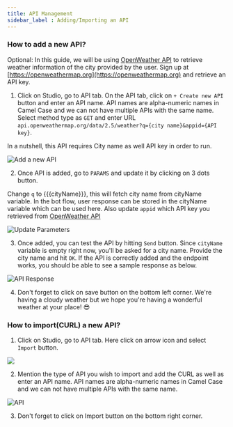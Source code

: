 ```yaml
---
title: API Management
sidebar_label : Adding/Importing an API
---
```

### How to add a new API?
Optional: In this guide, we will be using [OpenWeather API](https://openweathermap.org) to retrieve weather information of the city provided by the user. Sign up at [https://openweathermap.org](https://openweathermap.org) and retrieve an API key.

1. Click on Studio, go to API tab. On the API tab, click on `+ Create new API` button and enter an API name. API names are alpha-numeric names in Camel Case and we can not have multiple APIs with the same name. Select method type as `GET` and enter URL `api.openweathermap.org/data/2.5/weather?q={city name}&appid={API key}`.

In a nutshell, this API requires City name as well API key in order to run.

![Add a new API](https://i.imgur.com/CnbATeb.png)


2. Once API is added, go to `PARAMS` and update it by clicking on 3 dots button. 

Change `q` to {{{cityName}}}, this will fetch city name from cityName variable. In the bot flow, user response can be stored in the cityName variable which can be used here.
Also update `appid` which API key you retrieved from [OpenWeather API](https://openweathermap.org) 

![Update Parameters](https://i.imgur.com/jbCB6X7.png)

3. Once added, you can test the API by hitting `Send` button. Since `cityName` variable is empty right now, you'll be asked for a city name. Provide the city name and hit `OK`. If the API is correctly added and the endpoint works, you should be able to see a sample response as below. 

![API Response](https://i.imgur.com/cU30hAy.png)

4. Don't forget to click on save button on the bottom left corner. We're having a cloudy weather but we hope you're having a wonderful weather at your place! :sunglasses: 


### How to import(CURL) a new API?


1. Click on Studio, go to API tab. Here click on arrow icon and select `Import` button.

![](https://i.imgur.com/QN84Kkp.png)

2. Mention the type of API you wish to import and add the CURL as well as enter an API name. API names are alpha-numeric names in Camel Case and we can not have multiple APIs with the same name. 

![API](https://cdn.yellowmessenger.com/SkWOLKxwJxyI1623865511502.png)

3. Don't forget to click on Import button on the bottom right corner.
